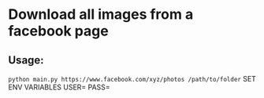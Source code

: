 # Download all images from a facebook page
## Usage: 
`python main.py https://www.facebook.com/xyz/photos /path/to/folder`
SET ENV VARIABLES
USER=<FACEBOOKUSERNAME>
PASS=<FACEBOOKPASSWORD>